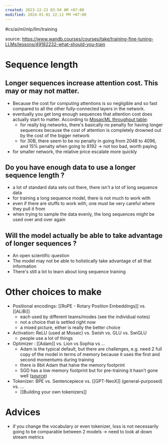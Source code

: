 ```yaml
---
created: 2023-12-23 03:54 AM +07:00
modified: 2024-01-01 22:11 PM +07:00
---
```

#cs/ai/ml/nlp/llm/training 

source: https://www.wandb.courses/courses/take/training-fine-tuning-LLMs/lessons/49182232-what-should-you-train

# Sequence length
## Longer sequences increase attention cost. This may or may not matter.
- Because the cost for computing attentions is so negligible and so fast compared to all the other fully-connected layers in the network.
- eventually you get long enough sequences that attention cost does actually start to matter. According to [MosaicML throughput table](https://github.com/mosaicml/llm-foundry/tree/main/scripts/train/benchmarking):
	- for really big networks, there's basically no penalty for having longer sequences because the cost of attention is completely drowned out by the cost of the bigger network
	- for 30B, there seem to be no penalty in going from 2048 to 4096, and 15% penalty when going to 8192 -> not too bad, worth paying
- for smaller network, the relative price escalate more quickly
## Do you have enough data to use a longer sequence length ?
- a lot of standard data sets out there, there isn't a lot of long sequence data
- for training a long sequence model, there is not much to work with
- even if there are stuffs to work with, one must be very careful where they pull it from
- when trying to sample the data evenly, the long sequences might be used over and over again
## Will the model actually be able to take advantage of longer sequences ?
- An open scientific question
- The model may not be able to holistically take advantage of all that information
- There's still a lot to learn about long sequence training

# Other choices to make
- Positional encodings: [[RoPE - Rotary Position Embeddings]] vs. [[ALiBi]] 
	- each used by different teams/modes (see the individual notes)
	- not a choice that is settled right now
	- a mixed picture, either is really the better choice
- Activation: ReLU (used at Mosaic) vs. Swish vs. GLU vs. SwiGLU
	- people use a lot of things
- Optimizer : [[Adam]] vs. Lion vs Sophia vs ...
	- Adam is the typical default, but there are challenges, e.g. need 2 full copy of the model in terms of memory because it uses the first and second momentums during training
	- there is 8bit Adam that halve the memory footprint
	- SGD has a low memory footprint but for pre-training it hasn't gone well ([source](https://www.wandb.courses/courses/take/training-fine-tuning-LLMs/lessons/49182964-q-a))
- Tokenizer: BPE vs. Sentencepiece vs. [[GPT-NeoX]] (general-purposed) vs. ...
	- [[Building your own tokenizers]]

# Advices
- if you change the vocabulary or even tokenizer, loss is not necessarily going to be comparable between 2 models 
	-> need to look at down stream metrics